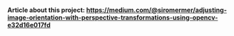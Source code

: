 #### Article about this project: https://medium.com/@siromermer/adjusting-image-orientation-with-perspective-transformations-using-opencv-e32d16e017fd
